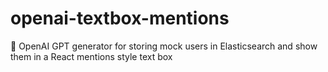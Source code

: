 # openai-textbox-mentions
🤖 OpenAI GPT generator for storing mock users in Elasticsearch and show them in a React mentions style text box
